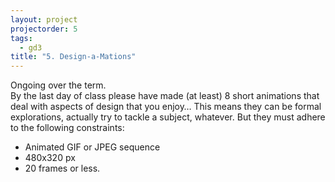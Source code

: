```yaml
--- 
layout: project
projectorder: 5
tags: 
  - gd3
title: "5. Design-a-Mations"
---
```


Ongoing over the term.  
By the last day of class please have made (at least) 8 short animations that deal with aspects of design that you enjoy… This means they can be formal explorations, actually try to tackle a subject, whatever. But they must adhere to the following constraints:

- Animated GIF or JPEG sequence
- 480x320 px
- 20 frames or less.

